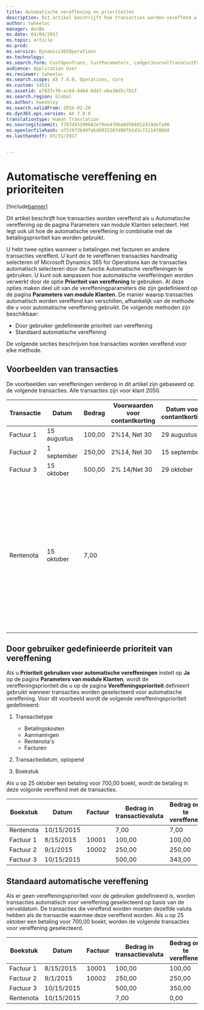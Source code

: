 ```yaml
---
title: Automatische vereffening en prioriteiten
description: Dit artikel beschrijft hoe transacties worden vereffend als u Automatische vereffening op de pagina Parameters van module Klanten selecteert. Het legt ook uit hoe de automatische vereffening in combinatie met de betalingsprioriteit kan worden gebruikt.
author: twheeloc
manager: AnnBe
ms.date: 04/04/2017
ms.topic: article
ms.prod: 
ms.service: Dynamics365Operations
ms.technology: 
ms.search.form: CustOpenTrans, CustParameters, LedgerJournalTransCustPaym
audience: Application User
ms.reviewer: twheeloc
ms.search.scope: AX 7.0.0, Operations, Core
ms.custom: 14531
ms.assetid: e7837cf6-ec69-44b4-8d47-eba38d5c7b1f
ms.search.region: Global
ms.author: kweekley
ms.search.validFrom: 2016-02-28
ms.dyn365.ops.version: AX 7.0.0
translationtype: Human Translation
ms.sourcegitcommit: f707d45290682e79ee439ba0d504852429defa90
ms.openlocfilehash: a751973b49febd6925267d00fb1d2c72114f86b0
ms.lasthandoff: 03/31/2017


---
```


# <a name="automatic-settlement-and-prioritization"></a>Automatische vereffening en prioriteiten

[!include[banner](../includes/banner.md)]


Dit artikel beschrijft hoe transacties worden vereffend als u Automatische vereffening op de pagina Parameters van module Klanten selecteert. Het legt ook uit hoe de automatische vereffening in combinatie met de betalingsprioriteit kan worden gebruikt.

U hebt twee opties wanneer u betalingen met facturen en andere transacties vereffent. U kunt de te vereffenen transacties handmatig selecteren of Microsoft Dynamics 365 for Operations kan de transacties automatisch selecteren door de functie Automatische vereffeningen te gebruiken. U kunt ook aanpassen hoe automatische vereffeningen worden verwerkt door de optie **Prioriteit van vereffening** te gebruiken. Al deze opties maken deel uit van de vereffeningparameters die zijn gedefinieerd op de pagina **Parameters van module Klanten**. De manier waarop transacties automatisch worden vereffend kan verschillen, afhankelijk van de methode die u voor automatische vereffening gebruikt. De volgende methoden zijn beschikbaar:

-   Door gebruiker gedefinieerde prioriteit van vereffening
-   Standaard automatische vereffening

De volgende secties beschrijven hoe transacties worden vereffend voor elke methode.

## <a name="example-transactions"></a>Voorbeelden van transacties
De voorbeelden van vereffeningen verderop in dit artikel zijn gebaseerd op de volgende transacties. Alle transacties zijn voor klant 2050.

| Transactie   | Datum        | Bedrag | Voorwaarden voor contantkorting | Datum voor contantkorting | Commentaar                                                                                                                                                                                      |
|---------------|-------------|--------|---------------------|--------------------|-----------------------------------------------------------------------------------------------------------------------------------------------------------------------------------------------|
| Factuur 1     | 15 augustus   | 100,00 | 2%14, Net 30        | 29 augustus          |                                                                                                                                                                                               |
| Factuur 2     | 1 september | 250,00 | 2%14, Net 30        | 15 september       |                                                                                                                                                                                               |
| Factuur 3     | 15 oktober  | 500,00 | 2% 14/Net 30        | 29 oktober         |                                                                                                                                                                                               |
| Rentenota | 15 oktober  | 7,00   |                     |                    | Deze rentenota is voor factuur 1 en factuur 2. Het bedrag wordt berekend als rente van 2 procent op bedragen van meer dan 30 dagen na de vervaldatum. Bijvoorbeeld: 0,02 × (100,00 + 250,00) = 7,00. |

## <a name="userdefined-settlement-priority"></a>Door gebruiker gedefinieerde prioriteit van vereffening
Als u **Prioriteit gebruiken voor automatische vereffeningen** instelt op **Ja** op de pagina **Parameters van module Klanten**, wordt de vereffeningsprioriteit die u op de pagina **Vereffeningsprioriteit** definieert gebruikt wanneer transacties worden geselecteerd voor automatische vereffening. Voor dit voorbeeld wordt de volgende vereffeningsprioriteit gedefinieerd:

1.  Transactietype
    -   Betalingskosten
    -   Aanmaningen
    -   Rentenota's
    -   Facturen

2.  Transactiedatum, oplopend
3.  Boekstuk

Als u op 25 oktober een betaling voor 700,00 boekt, wordt de betaling in deze volgorde vereffend met de transacties.

| Boekstuk       | Datum       | Factuur | Bedrag in transactievaluta | Bedrag om te vereffenen | Saldo | Valuta |
|---------------|------------|---------|--------------------------------|------------------|---------|----------|
| Rentenota | 10/15/2015 |         | 7,00                           | 7,00             | 0,00    | USD      |
| Factuur 1     | 8/15/2015  | 10001   | 100,00                         | 100,00           | 0,00    | USD      |
| Factuur 2     | 9/1/2015   | 10002   | 250,00                         | 250,00           | 0,00    | USD      |
| Factuur 3     | 10/15/2015 |         | 500,00                         | 343,00           | 157,00  | USD      |

## <a name="default-automatic-settlement"></a>Standaard automatische vereffening
Als er geen vereffeningsprioriteit voor de gebruiker gedefinieerd is, worden transacties automatisch voor vereffening geselecteerd op basis van de vervaldatum. De transacties die vereffend worden moeten dezelfde valuta hebben als de transactie waarmee deze vereffend worden. Als u op 25 oktober een betaling voor 700,00 boekt, worden de volgende transacties voor vereffening geselecteerd.

| Boekstuk       | Datum       | Factuur | Bedrag in transactievaluta | Bedrag om te vereffenen | Saldo | Valuta |
|---------------|------------|---------|--------------------------------|------------------|---------|----------|
| Factuur 1     | 8/15/2015  | 10001   | 100,00                         | 100,00           | 0,00    | USD      |
| Factuur 2     | 9/1/2015   | 10002   | 250,00                         | 250,00           | 0,00    | USD      |
| Factuur 3     | 10/15/2015 |         | 500,00                         | 350,00           | 150,00  | USD      |
| Rentenota | 10/15/2015 |         | 7,00                           | 0,00             | 0,00    | USD      |






